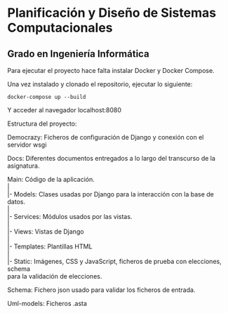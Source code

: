 # Planificación y Diseño de Sistemas Computacionales
## Grado en Ingeniería Informática 

Para ejecutar el proyecto hace falta instalar Docker y Docker Compose.

Una vez instalado y clonado el repositorio, ejecutar lo siguiente:

```
docker-compose up --build
```

Y acceder al navegador localhost:8080

Estructura del proyecto:

Democrazy: Ficheros de configuración de Django y conexión con el servidor wsgi

Docs: Diferentes documentos entregados a lo largo del transcurso de la asignatura.

Main: Código de la aplicación.  
|  
|- Models: Clases usadas por Django para la interacción con la base de datos.  
|  
|- Services: Módulos usados por las vistas.  
|  
|- Views: Vistas de Django  
|  
|- Templates: Plantillas HTML  
|  
|- Static: Imágenes, CSS y JavaScript, ficheros de prueba con elecciones, schema  
           para la validación de elecciones.

Schema: Fichero json usado para validar los ficheros de entrada.

Uml-models: Ficheros .asta